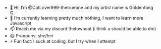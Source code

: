 - 👋 Hi, I’m @CatLover999-thetrueone and my artist name is Goldenfang G.
- 🌱 I’m currently learning pretty much nothing, I want to learn more Javascript
- 📫 Reach me via my discord thetowncat (i think u should be able to dm)
- 😄 Pronouns: she/her
- ⚡ Fun fact: I suck at coding, but I try when I attempt

<!---
CatLover999-thetrueone/CatLover999-thetrueone is a ✨ special ✨ repository because its `README.md` (this file) appears on your GitHub profile.
You can click the Preview link to take a look at your changes.
--->
